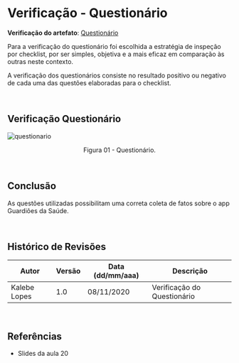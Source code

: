 # Verificação - Questionário
**Verificação do artefato**: [Questionário](https://requisitos-de-software.github.io/2020.1-GuardioesdaSaude/elicitacao/elicitacao_tecnicas/questionario/)

Para a verificação do questionário foi escolhida a estratégia de inspeção por checklist, por ser simples, objetiva e a mais eficaz em comparação às outras neste contexto.

A verificação dos questionários consiste no resultado positivo ou negativo de cada uma das questões elaboradas para o checklist. 

<br>

## Verificação Questionário

![questionario](https://user-images.githubusercontent.com/44823367/98487682-25d69c00-2203-11eb-8198-2f2bd1497640.png)


<p align='center'>Figura 01 - Questionário. </p> 

<br>

## Conclusão

As questões utilizadas possibilitam uma correta coleta de fatos sobre o app Guardiões da Saúde.

<br>

## Histórico de Revisões

| Autor | Versão | Data (dd/mm/aaa) | Descrição
|-------|--------|------------------|----------
|Kalebe Lopes | 1.0 | 08/11/2020 | Verificação do Questionário

<br>

## Referências

* Slides da aula 20
